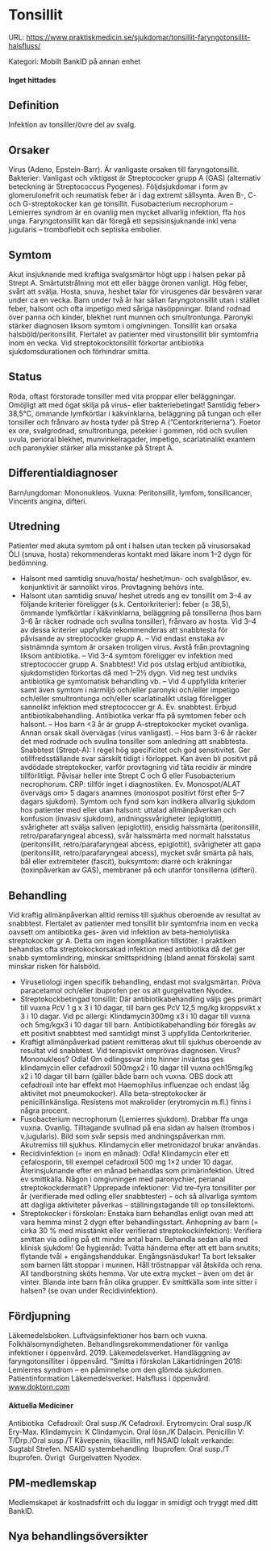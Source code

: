 # Tonsillit

URL: https://www.praktiskmedicin.se/sjukdomar/tonsillit-faryngotonsillit-halsfluss/



Kategori: Mobilt BankID på annan enhet

#### Inget hittades

## Definition

Infektion av tonsiller/övre del av svalg.

## Orsaker

Virus (Adeno, Epstein-Barr). Är vanligaste orsaken till faryngotonsillit. Bakterier: Vanligast och viktigast är Streptococker grupp A (GAS) (alternativ beteckning är Streptococcus Pyogenes). Följdsjukdomar i form av glomerulonefrit och reumatisk feber är i dag extremt sällsynta. Även B-, C- och G-streptokocker kan ge tonsillit.
Fusobacterium necrophorum – Lemierres syndrom är en ovanlig men mycket allvarlig infektion, ffa hos unga. Faryngotonsillit kan där föregå ett sepsisinsjuknande inkl vena jugularis – tromboflebit och septiska embolier.

## Symtom

Akut insjuknande med kraftiga svalgsmärtor högt upp i halsen pekar på Strept A. Smärtutstrålning mot ett eller bägge öronen vanligt. Hög feber, svårt att svälja. Hosta, snuva, heshet talar för virusgenes där besvären varar under ca en vecka. Barn under två år har sällan faryngotonsillit utan i stället feber, halsont och ofta impetigo med såriga näsöppningar. Ibland rodnad över panna och kinder, blekhet runt munnen och smultrontunga. Paronyki stärker diagnosen liksom symtom i omgivningen. Tonsillit kan orsaka halsböld/peritonsillit. Flertalet av patienter med virustonsillit blir symtomfria inom en vecka. Vid streptokocktonsillit förkortar antibiotika sjukdomsdurationen och förhindrar smitta.

## Status

Röda, oftast förstorade tonsiller med vita proppar eller beläggningar. Omöjligt att med ögat skilja på virus- eller bakteriebetingat!
Samtidig feber> 38,5°C, ömmande lymfkörtlar i käkvinklarna, beläggning på tungan och eller tonsiller och frånvaro av hosta tyder på Strep A (”Centorkriterierna”). Foetor ex ore, svalgrodnad, smultrontunga, petekier i gommen, röd och svullen uvula, perioral blekhet, munvinkelragader, impetigo, scarlatinalikt exantem och paronykier stärker alla misstanke på Strept A.

## Differentialdiagnoser

Barn/ungdomar: Mononukleos. Vuxna: Peritonsillit, lymfom, tonsillcancer, Vincents angina, difteri.

## Utredning

Patienter med akuta symtom på ont i halsen utan tecken på virusorsakad ÖLI (snuva, hosta) rekommenderas kontakt med läkare inom 1–2 dygn för bedömning.
* Halsont med samtidig snuva/hosta/ heshet/mun- och svalgblåsor, ev. konjunktivit är sannolikt viros. Provtagning behövs inte.
* Halsont utan samtidig snuva/ heshet utreds ang ev tonsillit om 3–4 av följande kriterier föreligger (s.k. Centorkriterier): feber (≥ 38,5), ömmande lymfkörtlar i käkvinklarna, beläggning på tonsillerna (hos barn 3–6 år räcker rodnade och svullna tonsiller), frånvaro av hosta. Vid 3–4 av dessa kriterier uppfyllda rekommenderas att snabbtesta för påvisande av streptococker grupp A.
– Vid endast enstaka av sistnämnda symtom är orsaken troligen virus. Avstå från provtagning liksom antibiotika.
– Vid 3–4 symtom föreligger ev infektion med streptococcer grupp A. Snabbtest! Vid pos utslag erbjud antibiotika, sjukdomstiden förkortas då med 1–2½ dygn. Vid neg test undviks antibiotika ge symtomatisk behandling vb.
– Vid 4 uppfyllda kriterier samt även symtom i närmiljö och/eller paronyki och/eller impetigo och/eller smultrontunga och/eller scarlatinalikt utslag föreligger sannolikt infektion med streptococcer gr A. Ev. snabbtest. Erbjud antibiotikabehandling. Antibiotika verkar ffa på symtomen feber och halsont.
– Hos barn <3 år är grupp A-streptokocker mycket ovanliga. Annan orsak skall övervägas (virus vanligast).
– Hos barn 3-6 år räcker det med rodnade och svullna tonsiller som anledning att snabbtesta.
Snabbtest (Strept-A): I regel hög specificitet och god sensitivitet. Ger otillfredsställande svar särskilt tidigt i förloppet. Kan även bli positivt på avdödade streptokocker, varför provtagning vid täta recidiv är mindre tillförlitligt. Påvisar heller inte Strept C och G eller Fusobacterium necrophorum.
CRP: tillför inget i diagnostiken. Ev. Monospot/ALAT övervägs om> 5 dagars anamnes (monospot positivt först efter 5–7 dagars sjukdom).
Symtom och fynd som kan indikera allvarlig sjukdom hos patienter med eller utan halsont: uttalad allmänpåverkan och konfusion (invasiv sjukdom), andningssvårigheter (epiglottit), svårigheter att svälja saliven (epiglottit), ensidig halssmärta (peritonsillit, retro/parafaryngeal abcess), svår halssmärta med normalt halsstatus (peritonsillit, retro/parafaryngeal abcess, epiglottit), svårigheter att gapa (peritonsillit, retro/parafaryngeal abcess), mycket svår smärta på hals, bål eller extremiteter (fascit), buksymtom: diarré och kräkningar (toxinpåverkan av GAS), membraner på och utanför tonsillerna (difteri).

## Behandling

Vid kraftig allmänpåverkan alltid remiss till sjukhus oberoende av resultat av snabbtest.
Flertalet av patienter med tonsillit blir symtomfria inom en vecka oavsett om antibiotika ges- även vid infektion av beta-hemolytiska streptokocker gr A. Detta om ingen komplikation tillstöter. I praktiken behandlas ofta streptokockorsakad infektion med antibiotika då det ger snabb symtomlindring, minskar smittspridning (bland annat förskola) samt minskar risken för halsböld.
* Virusetiologi ingen specifik behandling, endast mot svalgsmärtan. Pröva paracetamol och/eller ibuprofen per os alt gurgelvatten Nyodex.
* Streptokockbetingad tonsillit: Där antibiotikabehandling väljs ges primärt till vuxna PcV 1 g x 3 i 10 dagar, till barn ges PcV 12,5 mg/kg kroppsvikt x 3 i 10 dagar. Vid pc allergi: Klindamycin300mg x3 i 10 dagar till vuxna och 5mg/kgx3 i 10 dagar till barn. Antibiotikabehandling bör föregås av ett positivt snabbtest med samtidigt minst 3 uppfyllda Centorkriterier.
* Kraftigt allmänpåverkad patient remitteras akut till sjukhus oberoende av resultat vid snabbtest.
Vid terapisvikt omprövas diagnosen. Virus? Mononukleos? Odla! Om odlingssvar inte hinner inväntas ges klindamycin eller cefadroxil 500mgx2 i 10 dagar till vuxna och15mg/kg x2 i 10 dagar till barn (gäller både barn och vuxna. OBS dock att cefadroxil inte har effekt mot Haemophilus influenzae och endast låg aktivitet mot pneumokocker). Alla beta-streptokocker är penicillinkänsliga. Resistens mot makrolider (erytromycin m.fl.) finns i några procent.
* Fusobacterium necrophorum (Lemierres sjukdom). Drabbar ffa unga vuxna. Ovanlig. Tilltagande svullnad på ena sidan av halsen (trombos i v.jugularis). Bild som svår sepsis med andningspåverkan mm. Akutremiss till sjukhus. Klindamycin eller metronidazol brukar användas.
* Recidivinfektion (= inom en månad): Odla! Klindamycin eller ett cefalosporin, till exempel cefadroxil 500 mg 1×2 under 10 dagar. Återinsjuknande efter en månad behandlas som primärinfektion. Utred ev smittkälla. Någon i omgivningen med paronychier, perianal streptokockdermatit? Upprepade infektioner: Vid tre–fyra tonsilliter per år (verifierade med odling eller snabbtester) – och så allvarliga symtom att dagliga aktiviteter påverkas – ställningstagande till op tonsillektomi.
* Streptokocker i förskolan: Enstaka barn behandlas enligt ovan med att vara hemma minst 2 dygn efter behandlingsstart. Anhopning av barn (= cirka 30 % med misstänkt eller verifierad streptokockinfektion): Verifiera smittan via odling på ett mindre antal barn. Behandla sedan alla med klinisk sjukdom! Ge hygienråd: Tvätta händerna efter att ett barn snutits; flytande tvål + engångshanddukar. Engångsnäsdukar! Ta bort leksaker som barnen lätt stoppar i munnen. Håll tröstnappar väl åtskilda och rena. All tandborstning sköts hemma. Var ute extra mycket – även om det är vinter. Blanda inte barn från olika grupper. Ev smittkälla som inte sitter i halsen? (se ovan under Recidivinfektion).

## Fördjupning

Läkemedelsboken. Luftvägsinfektioner hos barn och vuxna.
Folkhälsomyndigheten. Behandlingsrekommendationer för vanliga infektioner i öppenvård. 2019.
Läkemedelsverket. Handläggning av faryngotonsilliter i öppenvård.
”Smitta i förskolan
Läkartidningen 2018: Lemierres syndrom – en påminnelse om den glömda sjukdomen.
Patientinformation
Läkemedelsverket. Halsfluss i öppenvård.
www.doktorn.com

#### Aktuella Mediciner

Antibiotika 
Cefadroxil: Oral susp./K Cefadroxil.
Erytromycin: Oral susp./K Ery-Max.
Klindamycin: K Clindamycin. Oral lösn./K Dalacin.
Penicillin V: T/Drp./Oral susp./T Kåvepenin, tikacillin, mfl
NSAID lokalt verkande: 
Sugtabl Strefen.
NSAID systembehandling 
Ibuprofen: Oral susp./T Ibuprofen.
Övrigt 
Gurgelvatten Nyodex.

## PM-medlemskap

Medlemskapet är kostnadsfritt och du loggar in smidigt och tryggt med ditt BankID.

## Nya behandlingsöversikter

